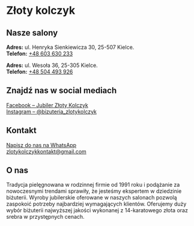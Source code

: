 # Złoty kolczyk

## Nasze salony

**Adres:** ul. Henryka Sienkiewicza 30, 25-507 Kielce.  
**Telefon:** [+48 603 630 233](tel:+48603630233)

**Adres:** ul. Wesoła 36, 25-305 Kielce.  
**Telefon:** [+48 504 493 926](tel:+48504493926) 

## Znajdź nas w social mediach
[Facebook – Jubiler Złoty Kolczyk](https://www.facebook.com/p/Jubiler-Z%C5%82oty-Kolczyk-100063722314827/)  
[Instagram – @bizuteria_zlotykolczyk](https://www.instagram.com/bizuteria_zlotykolczyk/)  

## Kontakt
[Napisz do nas na WhatsApp](https://wa.me/48504493926)  
[zlotykolczykkontakt@gmail.com](mailto:zlotykolczykkontakt@gmail.com)

## O nas

Tradycja pielęgnowana w rodzinnej firmie od 1991 roku i podążanie za nowoczesnymi trendami sprawiły, że jesteśmy ekspertem w dziedzinie biżuterii. Wyroby jubilerskie oferowane w naszych salonach pozwolą zaspokoić potrzeby najbardziej wymagających klientów. Oferujemy duży wybór biżuterii najwyższej jakości wykonanej z 14-karatowego złota oraz srebra w przystępnych cenach.
